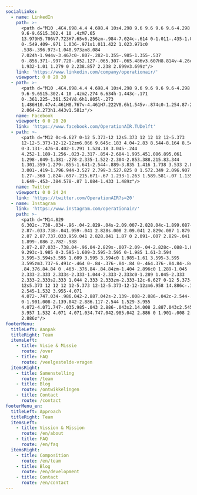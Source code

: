 ```yaml
---
socialLinks:
  - name: LinkedIn
    path: >-
      <path d="M10 .4C4.698.4.4 4.698.4 10s4.298 9.6 9.6 9.6 9.6-4.298
      9.6-9.6S15.302.4 10 .4zM7.65
      13.979H5.706V7.723H7.65v6.256zm-.984-7.024c-.614 0-1.011-.435-1.011-.973
      0-.549.409-.971 1.036-.971s1.011.422 1.023.971c0
      .538-.396.973-1.048.973zm8.084
      7.024h-1.944v-3.467c0-.807-.282-1.355-.985-1.355-.537
      0-.856.371-.997.728-.052.127-.065.307-.065.486v3.607H8.814v-4.26c0-.781-.025-1.434-.051-1.996h1.689l.089.869h.039c.256-.408.883-1.01
      1.932-1.01 1.279 0 2.238.857 2.238 2.699v3.699z"/>
    link: 'https://www.linkedin.com/company/operationair/'
    viewport: 0 0 20 20
  - path: >-
      <path d="M10 .4C4.698.4.4 4.698.4 10s4.298 9.6 9.6 9.6 9.6-4.298
      9.6-9.6S15.302.4 10 .4zm2.274 6.634h-1.443c-.171
      0-.361.225-.361.524V8.6h1.805l-.273
      1.486H10.47v4.461H8.767v-4.461H7.222V8.6h1.545v-.874c0-1.254.87-2.273
      2.064-2.273h1.443v1.581z"/>
    name: Facebook
    viewport: 0 0 20 20
    link: 'https://www.facebook.com/OperationAIR.TUDelft'
  - path: >-
      <path d="M12 0c-6.627 0-12 5.373-12 12s5.373 12 12 12 12-5.373
      12-12-5.373-12-12-12zm6.066 9.645c.183 4.04-2.83 8.544-8.164 8.544-1.622
      0-3.131-.476-4.402-1.291 1.524.18 3.045-.244
      4.252-1.189-1.256-.023-2.317-.854-2.684-1.995.451.086.895.061
      1.298-.049-1.381-.278-2.335-1.522-2.304-2.853.388.215.83.344
      1.301.359-1.279-.855-1.641-2.544-.889-3.835 1.416 1.738 3.533 2.881 5.92
      3.001-.419-1.796.944-3.527 2.799-3.527.825 0 1.572.349 2.096.907.654-.128
      1.27-.368 1.824-.697-.215.671-.67 1.233-1.263 1.589.581-.07 1.135-.224
      1.649-.453-.384.578-.87 1.084-1.433 1.489z"/>
    name: Twitter
    viewport: 0 0 24 24
    link: 'https://twitter.com/OperationAIR?s=20'
  - name: Instagram
    link: 'https://www.instagram.com/operationair/'
    path: >-
      <path d="M14.829
      6.302c-.738-.034-.96-.04-2.829-.04s-2.09.007-2.828.04c-1.899.087-2.783.986-2.87
      2.87-.033.738-.041.959-.041 2.828s.008 2.09.041 2.829c.087 1.879.967 2.783
      2.87 2.87.737.033.959.041 2.828.041 1.87 0 2.091-.007 2.829-.041
      1.899-.086 2.782-.988
      2.87-2.87.033-.738.04-.96.04-2.829s-.007-2.09-.04-2.828c-.088-1.883-.973-2.783-2.87-2.87zm-2.829
      9.293c-1.985 0-3.595-1.609-3.595-3.595 0-1.985 1.61-3.594
      3.595-3.594s3.595 1.609 3.595 3.594c0 1.985-1.61 3.595-3.595
      3.595zm3.737-6.491c-.464 0-.84-.376-.84-.84 0-.464.376-.84.84-.84.464 0
      .84.376.84.84 0 .463-.376.84-.84.84zm-1.404 2.896c0 1.289-1.045
      2.333-2.333 2.333s-2.333-1.044-2.333-2.333c0-1.289 1.045-2.333
      2.333-2.333s2.333 1.044 2.333 2.333zm-2.333-12c-6.627 0-12 5.373-12
      12s5.373 12 12 12 12-5.373 12-12-5.373-12-12-12zm6.958 14.886c-.115
      2.545-1.532 3.955-4.071
      4.072-.747.034-.986.042-2.887.042s-2.139-.008-2.886-.042c-2.544-.117-3.955-1.529-4.072-4.072-.034-.746-.042-.985-.042-2.886
      0-1.901.008-2.139.042-2.886.117-2.544 1.529-3.955
      4.072-4.071.747-.035.985-.043 2.886-.043s2.14.008 2.887.043c2.545.117
      3.957 1.532 4.071 4.071.034.747.042.985.042 2.886 0 1.901-.008 2.14-.042
      2.886z"/>
footerMenu:
  titleLeft: Aanpak
  titleRight: Team
  itemsLeft:
    - title: Visie & Missie
      route: /over
    - title: FAQ
      route: /veelgestelde-vragen
  itemsRight:
    - title: Samenstelling
      route: /team
    - title: Blog
      route: /ontwikkelingen
    - title: Contact
      route: /contact
footerMenu_en:
  titleLeft: Approach
  titleRight: Team
  itemsLeft:
    - title: Vission & Mission
      route: /en/about
    - title: FAQ
      route: /en/faq
  itemsRight:
    - title: Composition
      route: /en/team
    - title: Blog
      route: /en/development
    - title: Contact
      route: /en/contact
---
```

